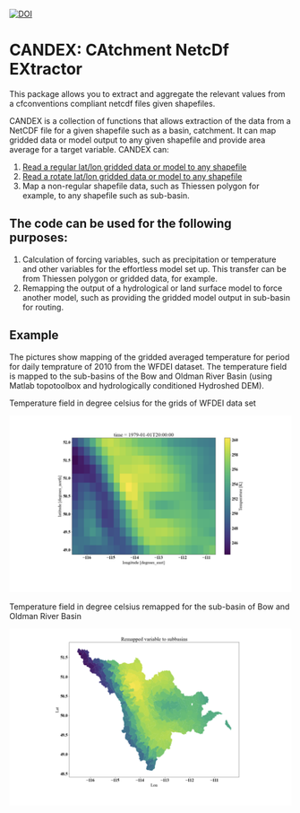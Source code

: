 [![DOI](https://zenodo.org/badge/DOI/10.5281/zenodo.2628350.svg)](https://doi.org/10.5281/zenodo.2628350)

# CANDEX: CAtchment NetcDf EXtractor
This package allows you to extract and aggregate the relevant values from a
cfconventions compliant netcdf files given shapefiles.

CANDEX is a collection of functions that allows extraction of the data from a NetCDF file for a given shapefile such as a basin, catchment. It can map gridded data or model output to any given shapefile and provide area average for a target variable. CANDEX can:

1. [Read a regular lat/lon gridded data or model to any shapefile](./candex/example_regular_lat_lon.ipynb)
2. [Read a rotate lat/lon gridded data or model to any shapefile](./candex/example_rotated_lat_lon.ipynb)
3. Map a non-regular shapefile data, such as Thiessen polygon for example, to any shapefile such as sub-basin.

## The code can be used for the following purposes:

1. Calculation of forcing variables, such as precipitation or temperature and other variables for the effortless model set up. This transfer can be from Thiessen polygon or gridded data, for example.
2. Remapping the output of a hydrological or land surface model to force another model, such as providing the gridded model output in sub-basin for routing.

## Example

The pictures show mapping of the gridded averaged temperature for period for daily temprature of 2010 from the WFDEI dataset. The temperature field is mapped to the sub-basins of the Bow and Oldman River Basin (using Matlab topotoolbox and hydrologically conditioned Hydroshed DEM).

Temperature field in degree celsius for the grids of WFDEI data set

<img src="./fig/Gird.png" width="1500">

Temperature field in degree celsius remapped for the sub-basin of Bow and Oldman River Basin

<img src="./fig/Remapped.png" width="1500">
